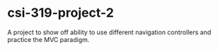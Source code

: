 # csi-319-project-2

A project to show off ability to use different navigation controllers and practice the MVC paradigm.
